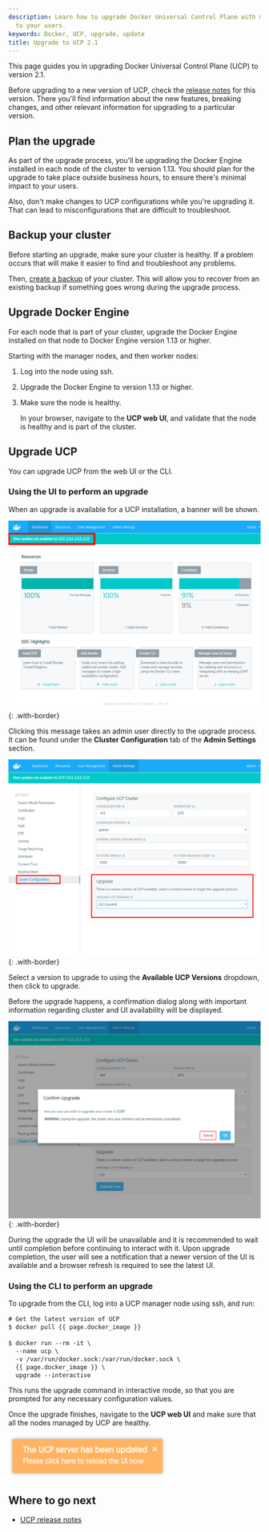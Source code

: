 ```yaml
---
description: Learn how to upgrade Docker Universal Control Plane with minimal impact
  to your users.
keywords: Docker, UCP, upgrade, update
title: Upgrade to UCP 2.1
---
```


This page guides you in upgrading Docker Universal Control Plane (UCP) to
version 2.1.

Before upgrading to a new version of UCP, check the
[release notes](release-notes.md) for this version.
There you'll find information about the new features, breaking changes, and
other relevant information for upgrading to a particular version.

## Plan the upgrade

As part of the upgrade process, you'll be upgrading the Docker Engine
installed in each node of the cluster to version 1.13.
You should plan for the upgrade to take place outside business hours, to ensure
there's minimal impact to your users.

Also, don't make changes to UCP configurations while you're upgrading it. That
can lead to misconfigurations that are difficult to troubleshoot.

## Backup your cluster

Before starting an upgrade, make sure your cluster is healthy. If a problem
occurs that will make it easier to find and troubleshoot any problems.

Then, [create a backup](../backups-and-disaster-recovery.md)
of your cluster. This will allow you to recover from an existing backup if
something goes wrong during the upgrade process.

## Upgrade Docker Engine

For each node that is part of your cluster, upgrade the Docker Engine
installed on that node to Docker Engine version 1.13 or higher.

Starting with the manager nodes, and then worker nodes:

1. Log into the node using ssh.
2. Upgrade the Docker Engine to version 1.13 or higher.
3. Make sure the node is healthy.

    In your browser, navigate to the **UCP web UI**, and validate that the
    node is healthy and is part of the cluster.

## Upgrade UCP

You can upgrade UCP from the web UI or the CLI.

### Using the UI to perform an upgrade

When an upgrade is available for a UCP installation, a banner will be shown.

![](../../images/upgrade-ucp-1.png){: .with-border}

Clicking this message takes an admin user directly to the upgrade process.
It can be found under the **Cluster Configuration** tab of the **Admin
 Settings** section.

![](../../images/upgrade-ucp-2.png){: .with-border}

Select a version to upgrade to using the **Available UCP Versions** dropdown,
then click to upgrade.

Before the upgrade happens, a confirmation dialog along with important
information regarding cluster and UI availability will be displayed.

![](../../images/upgrade-ucp-3.png){: .with-border}

During the upgrade the UI will be unavailable and it is recommended to wait
until completion before continuing to interact with it.  Upon upgrade
completion, the user will see a notification that a newer version of the UI
is available and a browser refresh is required to see the latest UI.

### Using the CLI to perform an upgrade

To upgrade from the CLI, log into a UCP manager node using ssh, and run:

```
# Get the latest version of UCP
$ docker pull {{ page.docker_image }}

$ docker run --rm -it \
  --name ucp \
  -v /var/run/docker.sock:/var/run/docker.sock \
  {{ page.docker_image }} \
  upgrade --interactive
```

This runs the upgrade command in interactive mode, so that you are prompted
for any necessary configuration values.

Once the upgrade finishes, navigate to the **UCP web UI** and make sure that
all the nodes managed by UCP are healthy.

![](../../images/upgrade-ucp-4.png)

## Where to go next

* [UCP release notes](release-notes.md)
